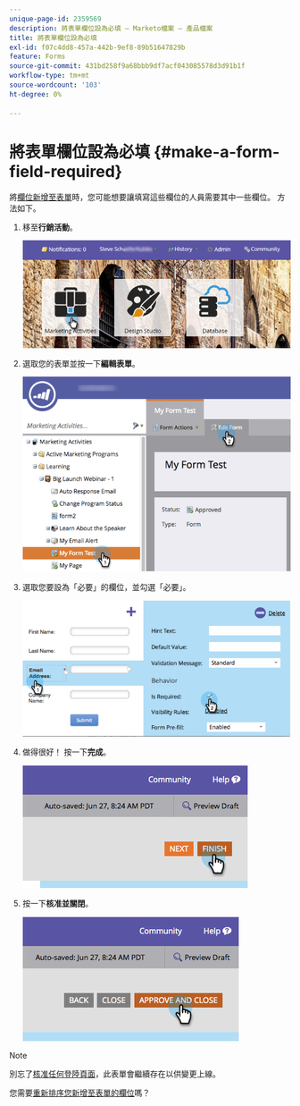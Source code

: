 ```yaml
---
unique-page-id: 2359569
description: 將表單欄位設為必填 — Marketo檔案 — 產品檔案
title: 將表單欄位設為必填
exl-id: f07c4dd8-457a-442b-9ef8-89b51647829b
feature: Forms
source-git-commit: 431bd258f9a68bbb9df7acf043085578d3d91b1f
workflow-type: tm+mt
source-wordcount: '103'
ht-degree: 0%

---
```


# 將表單欄位設為必填 {#make-a-form-field-required}

將[欄位新增至表單](/help/marketo/product-docs/demand-generation/forms/creating-a-form/add-a-field-to-a-form.md)時，您可能想要讓填寫這些欄位的人員需要其中一些欄位。 方法如下。

1. 移至&#x200B;**行銷活動**。

   ![](assets/login-marketing-activities-4.png)

1. 選取您的表單並按一下&#x200B;**編輯表單**。

   ![](assets/editform-2.png)

1. 選取您要設為「必要」的欄位，並勾選「必要」。

   ![](assets/image2014-9-15-17-3a30-3a44.png)

1. 做得很好！ 按一下&#x200B;**完成**。

   ![](assets/image2014-9-15-17-3a30-3a58.png)

1. 按一下&#x200B;**核准並關閉**。

   ![](assets/image2014-9-15-17-3a31-3a11.png)

>[!NOTE]
>
>別忘了[核准任何登陸頁面](/help/marketo/product-docs/demand-generation/landing-pages/understanding-landing-pages/approve-unapprove-or-delete-a-landing-page.md)，此表單會繼續存在以供變更上線。

您需要[重新排序您新增至表單的欄位](/help/marketo/product-docs/demand-generation/forms/form-fields/reorder-fields-in-a-form.md)嗎？
